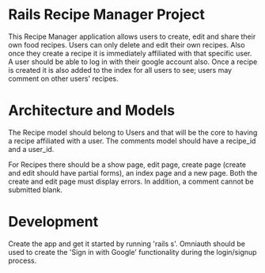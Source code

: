 # Rails Recipe Manager Project 
This Recipe Manager application allows users to create, edit and share their own food recipes. Users can only delete and edit their own recipes. Also once they create a recipe it is immediately affiliated with that specific user. A user should be able to log in with their google account also. Once a recipe is created it is also added to the index for all users to see; users may comment on other users' recipes. 

# Architecture and Models 
The Recipe model should belong to Users and that will be the core to having a recipe affiliated with a user. The comments model should have a recipe_id and a user_id.

For Recipes there should be a show page, edit page, create page (create and edit should have partial forms), an index page and a new page. Both the create and edit page must display errors. In addition, a comment cannot be submitted blank. 

# Development 
Create the app and get it started by running 'rails s'. Omniauth should be used to create the 'Sign in with Google' functionality during the login/signup process. 











